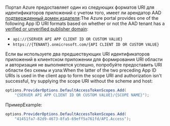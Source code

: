 <span data-ttu-id="89063-101">Портал Azure предоставляет один из следующих форматов URI для идентификаторов приложений с учетом того, имеет ли арендатор AAD [подтвержденный домен издателя](/azure/active-directory/develop/howto-configure-publisher-domain):</span><span class="sxs-lookup"><span data-stu-id="89063-101">The Azure portal provides one of the following App ID URI formats based on whether or not the AAD tenant has a [verified or unverified publisher domain](/azure/active-directory/develop/howto-configure-publisher-domain):</span></span>

* `api://{SERVER API APP CLIENT ID OR CUSTOM VALUE}`
* `https://{TENANT}.onmicrosoft.com/{API CLIENT ID OR CUSTOM VALUE}`

<span data-ttu-id="89063-102">Если вы используете два предшествующих URI идентификаторов приложений в клиентском приложении для формирования URI области и авторизация не выполняется успешно, попробуйте предоставить URI области без схемы и узла:</span><span class="sxs-lookup"><span data-stu-id="89063-102">When the latter of the two preceding App ID URIs is used in the client app to form the scope URI and authorization isn't successful, try supplying the scope URI without the scheme and host:</span></span>

```csharp
options.ProviderOptions.DefaultAccessTokenScopes.Add(
    "{SERVER API APP CLIENT ID OR CUSTOM VALUE}/{SCOPE NAME}");
```

<span data-ttu-id="89063-103">Пример</span><span class="sxs-lookup"><span data-stu-id="89063-103">Example:</span></span>

```csharp
options.ProviderOptions.DefaultAccessTokenScopes.Add(
    "41451fa7-82d9-4673-8fa5-69eff5a761fd/API.Access");
```
